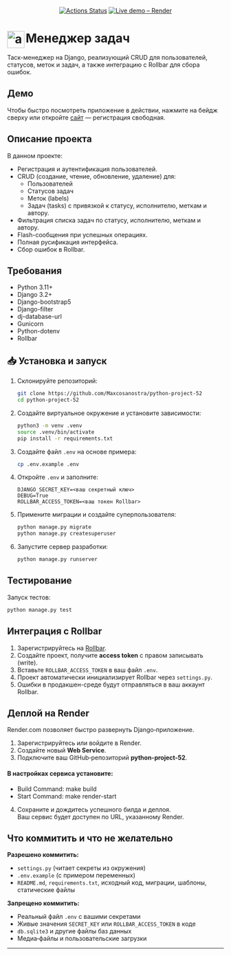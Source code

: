 <div align="center">

[![Actions Status](https://github.com/Maxcosanostra/python-project-52/actions/workflows/hexlet-check.yml/badge.svg)](https://github.com/Maxcosanostra/python-project-52/actions)
[![Live demo – Render](https://img.shields.io/badge/Live%20demo-Render-00c7d6?logo=render&logoColor=white)](https://python-project-52-q6c1.onrender.com)

</div>

# Менеджер задач&nbsp;&nbsp;&nbsp;<img src="https://user-images.githubusercontent.com/74038190/212284087-bbe7e430-757e-4901-90bf-4cd2ce3e1852.gif" alt="animation" align="left" width="40"/>
Таск-менеджер на Django, реализующий CRUD для пользователей, статусов, меток и задач, а также интеграцию с Rollbar для сбора ошибок.


## Демо

Чтобы быстро посмотреть приложение в действии, нажмите на бейдж сверху или откройте [сайт](https://python-project-52-q6c1.onrender.com) — регистрация свободная.


## Описание проекта

В данном проекте:
- Регистрация и аутентификация пользователей.
- CRUD (создание, чтение, обновление, удаление) для:
  - Пользователей
  - Статусов задач
  - Меток (labels)
  - Задач (tasks) с привязкой к статусу, исполнителю, меткам и автору.
- Фильтрация списка задач по статусу, исполнителю, меткам и автору.
- Flash-сообщения при успешных операциях.
- Полная русификация интерфейса.
- Сбор ошибок в Rollbar.

## Требования

- Python 3.11+
- Django 3.2+
- Django-bootstrap5
- Django-filter
- dj-database-url
- Gunicorn
- Python-dotenv
- Rollbar

## 📥 Установка и запуск

1. Склонируйте репозиторий:
   ```bash
   git clone https://github.com/Maxcosanostra/python-project-52
   cd python-project-52
   ```
2. Создайте виртуальное окружение и установите зависимости:
   ```bash
   python3 -m venv .venv
   source .venv/bin/activate
   pip install -r requirements.txt
   ```
3. Создайте файл `.env` на основе примера:
   ```bash
   cp .env.example .env
   ```
4. Откройте `.env` и заполните:
   ```dotenv
   DJANGO_SECRET_KEY=<ваш секретный ключ>
   DEBUG=True
   ROLLBAR_ACCESS_TOKEN=<ваш токен Rollbar>
   ```
5. Примените миграции и создайте суперпользователя:
   ```bash
   python manage.py migrate
   python manage.py createsuperuser
   ```

6. Запустите сервер разработки:
   ```bash
   python manage.py runserver
   ```

## Тестирование

Запуск тестов:
```bash
python manage.py test
```

##  Интеграция с Rollbar

1. Зарегистрируйтесь на [Rollbar](https://rollbar.com/).
2. Создайте проект, получите **access token** с правом записывать (write).
3. Вставьте `ROLLBAR_ACCESS_TOKEN` в ваш файл `.env`.
4. Проект автоматически инициализирует Rollbar через `settings.py`.
5. Ошибки в продакшен-среде будут отправляться в ваш аккаунт Rollbar.

##  Деплой на Render

Render.com позволяет быстро развернуть Django‑приложение.

1. Зарегистрируйтесь или войдите в Render.
2. Создайте новый **Web Service**.
3. Подключите ваш GitHub‑репозиторий **python-project-52**.

#### В настройках сервиса установите:
- Build Command: make build
- Start Command: make render-start
4. Сохраните и дождитесь успешного билда и деплоя.  
   Ваш сервис будет доступен по URL, указанному Render.



## Что коммитить и что не желательно

**Разрешено коммитить:**
- `settings.py` (читает секреты из окружения)
- `.env.example` (с примером переменных)
- `README.md`, `requirements.txt`, исходный код, миграции, шаблоны, статические файлы

**Запрещено коммитить:**
- Реальный файл `.env` с вашими секретами
- Живые значения `SECRET_KEY` или `ROLLBAR_ACCESS_TOKEN` в коде
- `db.sqlite3` и другие файлы баз данных
- Медиа‑файлы и пользовательские загрузки

---





